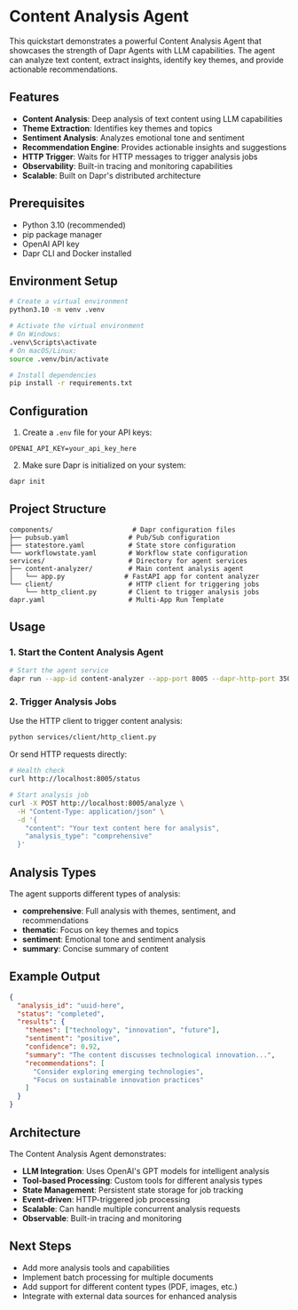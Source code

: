 # Content Analysis Agent

This quickstart demonstrates a powerful Content Analysis Agent that showcases the strength of Dapr Agents with LLM capabilities. The agent can analyze text content, extract insights, identify key themes, and provide actionable recommendations.

## Features

- **Content Analysis**: Deep analysis of text content using LLM capabilities
- **Theme Extraction**: Identifies key themes and topics
- **Sentiment Analysis**: Analyzes emotional tone and sentiment
- **Recommendation Engine**: Provides actionable insights and suggestions
- **HTTP Trigger**: Waits for HTTP messages to trigger analysis jobs
- **Observability**: Built-in tracing and monitoring capabilities
- **Scalable**: Built on Dapr's distributed architecture

## Prerequisites

- Python 3.10 (recommended)
- pip package manager
- OpenAI API key
- Dapr CLI and Docker installed

## Environment Setup

```bash
# Create a virtual environment
python3.10 -m venv .venv

# Activate the virtual environment 
# On Windows:
.venv\Scripts\activate
# On macOS/Linux:
source .venv/bin/activate

# Install dependencies
pip install -r requirements.txt
```

## Configuration

1. Create a `.env` file for your API keys:

```env
OPENAI_API_KEY=your_api_key_here
```

2. Make sure Dapr is initialized on your system:

```bash
dapr init
```

## Project Structure

```
components/                    # Dapr configuration files
├── pubsub.yaml               # Pub/Sub configuration
├── statestore.yaml           # State store configuration
└── workflowstate.yaml        # Workflow state configuration
services/                     # Directory for agent services
├── content-analyzer/         # Main content analysis agent
│   └── app.py               # FastAPI app for content analyzer
└── client/                   # HTTP client for triggering jobs
    └── http_client.py        # Client to trigger analysis jobs
dapr.yaml                     # Multi-App Run Template
```

## Usage

### 1. Start the Content Analysis Agent

```bash
# Start the agent service
dapr run --app-id content-analyzer --app-port 8005 --dapr-http-port 3505 -- python services/content-analyzer/app.py
```

### 2. Trigger Analysis Jobs

Use the HTTP client to trigger content analysis:

```bash
python services/client/http_client.py
```

Or send HTTP requests directly:

```bash
# Health check
curl http://localhost:8005/status

# Start analysis job
curl -X POST http://localhost:8005/analyze \
  -H "Content-Type: application/json" \
  -d '{
    "content": "Your text content here for analysis",
    "analysis_type": "comprehensive"
  }'
```

## Analysis Types

The agent supports different types of analysis:

- **comprehensive**: Full analysis with themes, sentiment, and recommendations
- **thematic**: Focus on key themes and topics
- **sentiment**: Emotional tone and sentiment analysis
- **summary**: Concise summary of content

## Example Output

```json
{
  "analysis_id": "uuid-here",
  "status": "completed",
  "results": {
    "themes": ["technology", "innovation", "future"],
    "sentiment": "positive",
    "confidence": 0.92,
    "summary": "The content discusses technological innovation...",
    "recommendations": [
      "Consider exploring emerging technologies",
      "Focus on sustainable innovation practices"
    ]
  }
}
```

## Architecture

The Content Analysis Agent demonstrates:

- **LLM Integration**: Uses OpenAI's GPT models for intelligent analysis
- **Tool-based Processing**: Custom tools for different analysis types
- **State Management**: Persistent state storage for job tracking
- **Event-driven**: HTTP-triggered job processing
- **Scalable**: Can handle multiple concurrent analysis requests
- **Observable**: Built-in tracing and monitoring

## Next Steps

- Add more analysis tools and capabilities
- Implement batch processing for multiple documents
- Add support for different content types (PDF, images, etc.)
- Integrate with external data sources for enhanced analysis
